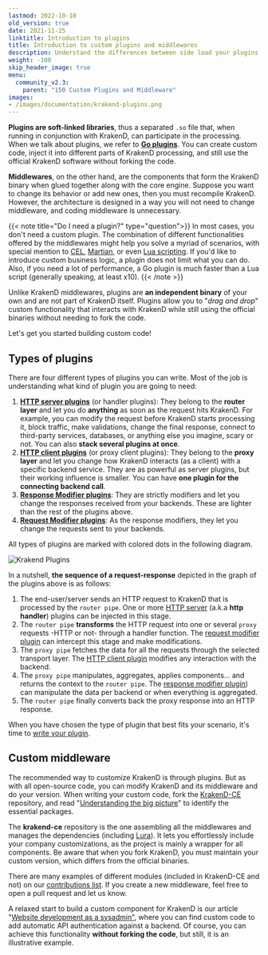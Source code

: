 ```yaml
---
lastmod: 2022-10-10
old_version: true
date: 2021-11-25
linktitle: Introduction to plugins
title: Introduction to custom plugins and middlewares
description: Understand the differences between side load your plugins versus forking the project and compiling your own middlewares, and how to start coding plugins
weight: -100
skip_header_image: true
menu:
  community_v2.3:
    parent: "150 Custom Plugins and Middleware"
images:
- /images/documentation/krakend-plugins.png
---
```


**Plugins are soft-linked libraries**, thus a separated `.so` file that, when running in conjunction with KrakenD, can participate in the processing. When we talk about plugins, we refer to **[Go plugins](https://golang.org/pkg/plugin/)**. You can create custom code, inject it into different parts of KrakenD processing, and still use the official KrakenD software without forking the code.

**Middlewares**, on the other hand, are the components that form the KrakenD binary when glued together along with the core engine. Suppose you want to change its behavior or add new ones, then you must recompile KrakenD. However, the architecture is designed in a way you will not need to change middleware, and coding middleware is unnecessary.

{{< note title="Do I need a plugin?" type="question">}}
In most cases, you don't need a custom plugin. The combination of different functionalities offered by the middlewares might help you solve a myriad of scenarios, with special mention to [CEL](/docs/v2.3/endpoints/common-expression-language-cel/), [Martian](/docs/v2.3/backends/martian/), or even [Lua scripting](/docs/v2.3/endpoints/lua/). If you'd like to introduce custom business logic, a plugin does not limit what you can do. Also, if you need a lot of performance, a Go plugin is much faster than a Lua script (generally speaking, at least x10).
{{< /note >}}

Unlike KrakenD middlewares, plugins are **an independent binary** of your own and are not part of KrakenD itself. Plugins allow you to "*drag and drop*" custom functionality that interacts with KrakenD while still using the official binaries without needing to fork the code.

Let's get you started building custom code!

## Types of plugins
There are four different types of plugins you can write. Most of the job is understanding what kind of plugin you are going to need:

1.  **[HTTP server plugins](/docs/v2.3/extending/http-server-plugins/)** (or handler plugins): They belong to the **router layer** and let you do **anything** as soon as the request hits KrakenD. For example, you can modify the request before KrakenD starts processing it, block traffic, make validations, change the final response, connect to third-party services, databases, or anything else you imagine, scary or not. You can also **stack several plugins at once**.
2.  **[HTTP client plugins](/docs/v2.3/extending/http-client-plugins/)** (or proxy client plugins): They belong to the **proxy layer** and let you change how KrakenD interacts (as a client) with a specific backend service. They are as powerful as server plugins, but their working influence is smaller. You can have **one plugin for the connecting backend call**.
3.  **[Response Modifier plugins](/docs/v2.3/extending/plugin-modifiers/)**: They are strictly modifiers and let you change the responses received from your backends. These are lighter than the rest of the plugins above.
4.  **[Request Modifier plugins](/docs/v2.3/extending/plugin-modifiers/)**: As the response modifiers, they let you change the requests sent to your backends.

All types of plugins are marked with colored dots in the following diagram.

![Krakend Plugins](/images/documentation/krakend-plugins.png)

In a nutshell, **the sequence of a request-response** depicted in the graph of the plugins above is as follows:

1. The end-user/server sends an HTTP request to KrakenD that is processed by the `router pipe`. One or more [HTTP server](/docs/v2.3/extending/http-server-plugins/) (a.k.a **http handler**) plugins can be injected in this stage.
2. The `router pipe` **transforms** the HTTP request into one or several `proxy` requests -HTTP or not- through a handler function. The [request modifier plugin](/docs/v2.3/extending/plugin-modifiers/) can intercept this stage and make modifications.
3. The `proxy pipe` fetches the data for all the requests through the selected transport layer. The [HTTP client plugin](/docs/v2.3/extending/http-client-plugins/) modifies any interaction with the backend.
4. The `proxy pipe` manipulates, aggregates, applies components... and returns the context to the `router pipe`. The [response modifier plugin](/docs/v2.3/extending/plugin-modifiers/)) can manipulate the data per backend or when everything is aggregated.
5. The `router pipe` finally converts back the proxy response into an HTTP response.

When you have chosen the type of plugin that best fits your scenario, it's time to [write your plugin](/docs/v2.3/extending/writing-plugins/).

## Custom middleware
The recommended way to customize KrakenD is through plugins. But as with all open-source code, you can modify KrakenD and its middleware and do your version. When writing your custom code, fork the [KrakenD-CE](https://github.com/krakend/krakend-ce) repository, and read "[Understanding the big picture](/docs/v2.3/design/#the-important-packages)" to identify the essential packages.


The **krakend-ce** repository is the one assembling all the middlewares and manages the dependencies (including [Lura](https://github.com/luraproject/lura)). It lets you effortlessly include your company customizations, as the project is mainly a wrapper for all components. Be aware that when you fork KrakenD, you must maintain your custom version, which differs from the official binaries.

There are many examples of different modules (included in KrakenD-CE and not) on our [contributions list](https://github.com/krakend/krakend-contrib). If you create a new middleware, feel free to open a pull request and let us know.

A relaxed start to build a custom component for KrakenD is our article "[Website development as a sysadmin"](/blog/website-development-as-a-sysadmin/), where you can find custom code to add automatic API authentication against a backend. Of course, you can achieve this functionality **without forking the code**, but still, it is an illustrative example.
